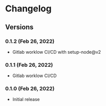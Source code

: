 # Changelog

## Versions

### 0.1.2 (Feb 26, 2022)

- Gitlab worklow CI/CD with setup-node@v2

### 0.1.1 (Feb 26, 2022)

- Gitlab worklow CI/CD

### 0.1.0 (Feb 26, 2022)

- Initial release
